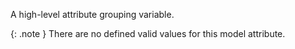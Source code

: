 A high-level attribute grouping variable.


{: .note }
There are no defined valid values for this model attribute.
